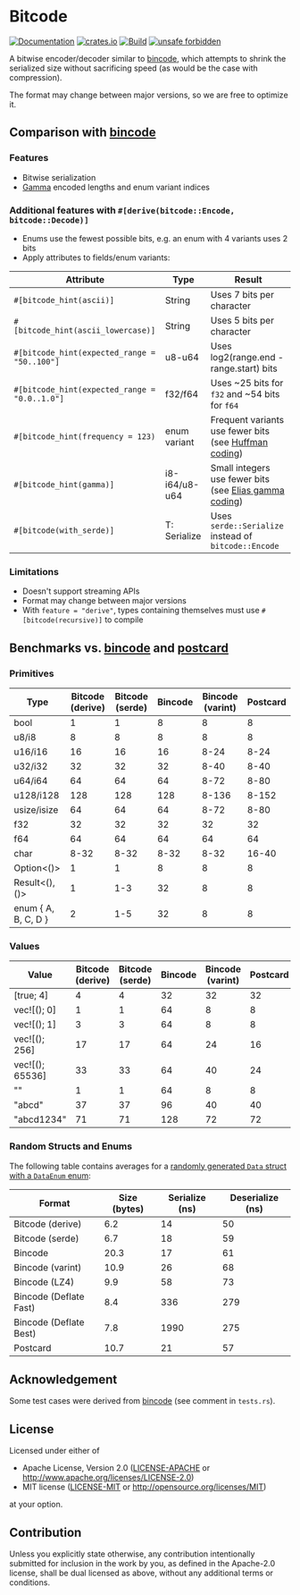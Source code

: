 # Bitcode
[![Documentation](https://docs.rs/bitcode/badge.svg)](https://docs.rs/bitcode)
[![crates.io](https://img.shields.io/crates/v/bitcode.svg)](https://crates.io/crates/bitcode)
[![Build](https://github.com/SoftbearStudios/bitcode/actions/workflows/build.yml/badge.svg)](https://github.com/SoftbearStudios/bitcode/actions/workflows/build.yml)
[![unsafe forbidden](https://img.shields.io/badge/unsafe-forbidden-success.svg)](https://github.com/rust-secure-code/safety-dance/)

A bitwise encoder/decoder similar to [bincode](https://github.com/bincode-org/bincode), which attempts to shrink the serialized size without sacrificing speed (as would be the case with compression).

The format may change between major versions, so we are free to optimize it.

## Comparison with [bincode](https://github.com/bincode-org/bincode)

### Features

- Bitwise serialization
- [Gamma](https://en.wikipedia.org/wiki/Elias_gamma_coding) encoded lengths and enum variant indices

### Additional features with `#[derive(bitcode::Encode, bitcode::Decode)]`

- Enums use the fewest possible bits, e.g. an enum with 4 variants uses 2 bits
- Apply attributes to fields/enum variants:

| Attribute                                     | Type          | Result                                                                                                     |
|-----------------------------------------------|---------------|------------------------------------------------------------------------------------------------------------|
| `#[bitcode_hint(ascii)]`                      | String        | Uses 7 bits per character                                                                                  |
| `#[bitcode_hint(ascii_lowercase)]`            | String        | Uses 5 bits per character                                                                                  |
| `#[bitcode_hint(expected_range = "50..100"]`  | u8-u64        | Uses log2(range.end - range.start) bits                                                                    |
| `#[bitcode_hint(expected_range = "0.0..1.0"]` | f32/f64       | Uses ~25 bits for `f32` and ~54 bits for `f64`                                                             |
| `#[bitcode_hint(frequency = 123)`             | enum variant  | Frequent variants use fewer bits (see [Huffman coding](https://en.wikipedia.org/wiki/Huffman_coding))      |
| `#[bitcode_hint(gamma)]`                      | i8-i64/u8-u64 | Small integers use fewer bits (see [Elias gamma coding](https://en.wikipedia.org/wiki/Elias_gamma_coding)) |
| `#[bitcode(with_serde)]`                      | T: Serialize  | Uses `serde::Serialize` instead of `bitcode::Encode`                                                       |

### Limitations

- Doesn't support streaming APIs
- Format may change between major versions
- With `feature = "derive"`, types containing themselves must use `#[bitcode(recursive)]` to compile

## Benchmarks vs. [bincode](https://github.com/bincode-org/bincode) and [postcard](https://github.com/jamesmunns/postcard)

### Primitives

| Type                | Bitcode (derive) | Bitcode (serde) | Bincode | Bincode (varint) | Postcard |
|---------------------|------------------|-----------------|---------|------------------|----------|
| bool                | 1                | 1               | 8       | 8                | 8        |
| u8/i8               | 8                | 8               | 8       | 8                | 8        |
| u16/i16             | 16               | 16              | 16      | 8-24             | 8-24     |
| u32/i32             | 32               | 32              | 32      | 8-40             | 8-40     |
| u64/i64             | 64               | 64              | 64      | 8-72             | 8-80     |
| u128/i128           | 128              | 128             | 128     | 8-136            | 8-152    |
| usize/isize         | 64               | 64              | 64      | 8-72             | 8-80     |
| f32                 | 32               | 32              | 32      | 32               | 32       |
| f64                 | 64               | 64              | 64      | 64               | 64       |
| char                | 8-32             | 8-32            | 8-32    | 8-32             | 16-40    |
| Option<()>          | 1                | 1               | 8       | 8                | 8        |
| Result<(), ()>      | 1                | 1-3             | 32      | 8                | 8        |
| enum { A, B, C, D } | 2                | 1-5             | 32      | 8                | 8        |

### Values

| Value               | Bitcode (derive) | Bitcode (serde) | Bincode | Bincode (varint) | Postcard |
|---------------------|------------------|-----------------|---------|------------------|----------|
| [true; 4]           | 4                | 4               | 32      | 32               | 32       |
| vec![(); 0]         | 1                | 1               | 64      | 8                | 8        |
| vec![(); 1]         | 3                | 3               | 64      | 8                | 8        |
| vec![(); 256]       | 17               | 17              | 64      | 24               | 16       |
| vec![(); 65536]     | 33               | 33              | 64      | 40               | 24       |
| ""                  | 1                | 1               | 64      | 8                | 8        |
| "abcd"              | 37               | 37              | 96      | 40               | 40       |
| "abcd1234"          | 71               | 71              | 128     | 72               | 72       |


### Random Structs and Enums

The following table contains averages for a [randomly generated `Data` struct with a `DataEnum` enum](https://github.com/SoftbearStudios/bitcode/blob/2a47235eee64f4a7c49ad1841a5b509abd2d0e99/src/benches.rs#L16-L88):

| Format                 | Size (bytes) | Serialize (ns) | Deserialize (ns) |
|------------------------|--------------|----------------|------------------|
| Bitcode (derive)       | 6.2          | 14             | 50               |
| Bitcode (serde)        | 6.7          | 18             | 59               |
| Bincode                | 20.3         | 17             | 61               |
| Bincode (varint)       | 10.9         | 26             | 68               |
| Bincode (LZ4)          | 9.9          | 58             | 73               |
| Bincode (Deflate Fast) | 8.4          | 336            | 279              |
| Bincode (Deflate Best) | 7.8          | 1990           | 275              |
| Postcard               | 10.7         | 21             | 57               |

## Acknowledgement

Some test cases were derived from [bincode](https://github.com/bincode-org/bincode) (see comment in `tests.rs`).

## License

Licensed under either of

 * Apache License, Version 2.0
   ([LICENSE-APACHE](LICENSE-APACHE) or http://www.apache.org/licenses/LICENSE-2.0)
 * MIT license
   ([LICENSE-MIT](LICENSE-MIT) or http://opensource.org/licenses/MIT)

at your option.

## Contribution

Unless you explicitly state otherwise, any contribution intentionally submitted
for inclusion in the work by you, as defined in the Apache-2.0 license, shall be
dual licensed as above, without any additional terms or conditions.